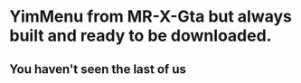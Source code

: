 # YimMenu from MR-X-Gta but always built and ready to be downloaded.

## You haven't seen the last of us
